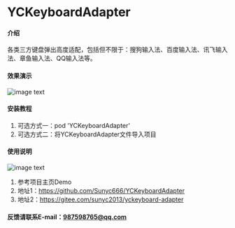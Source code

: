 # YCKeyboardAdapter

#### 介绍
各类三方键盘弹出高度适配，包括但不限于：搜狗输入法、百度输入法、讯飞输入法、章鱼输入法、QQ输入法等。 

#### 效果演示 
![image text](https://upload-images.jianshu.io/upload_images/2955101-c3da16f3d6df9482.gif)

#### 安装教程

1.  可选方式一：pod 'YCKeyboardAdapter'
2.  可选方式二：将YCKeyboardAdapter文件导入项目

#### 使用说明

![image text](https://upload-images.jianshu.io/upload_images/2955101-3afcd894998c9485.png)

1.  参考项目主页Demo
2.  地址1：https://github.com/Sunyc666/YCKeyboardAdapter
3.  地址2：https://gitee.com/sunyc2013/yckeyboard-adapter

#### 反馈请联系E-mail：987598765@qq.com
